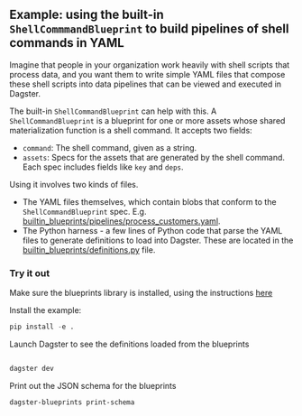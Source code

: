 ## Example: using the built-in `ShellCommmandBlueprint` to build pipelines of shell commands in YAML

Imagine that people in your organization work heavily with shell scripts that process data, and you want them to write simple YAML files that compose these shell scripts into data pipelines that can be viewed and executed in Dagster.

The built-in `ShellCommandBlueprint` can help with this. A `ShellCommandBlueprint` is a blueprint for one or more assets whose shared materialization function is a shell command. It accepts two fields:

- `command`: The shell command, given as a string.
- `assets`: Specs for the assets that are generated by the shell command. Each spec includes fields like `key` and `deps`.

Using it involves two kinds of files.

- The YAML files themselves, which contain blobs that conform to the `ShellCommandBlueprint` spec. E.g. [builtin_blueprints/pipelines/process_customers.yaml](builtin_blueprints/pipelines/process_customers.yaml).
- The Python harness - a few lines of Python code that parse the YAML files to generate definitions to load into Dagster. These are located in the [builtin_blueprints/definitions.py](builtin_blueprints/definitions.py) file.

### Try it out

Make sure the blueprints library is installed, using the instructions [here](../../README.md#install)

Install the example:

```python
pip install -e .
```

Launch Dagster to see the definitions loaded from the blueprints

```bash

dagster dev
```

Print out the JSON schema for the blueprints

```bash
dagster-blueprints print-schema
```
